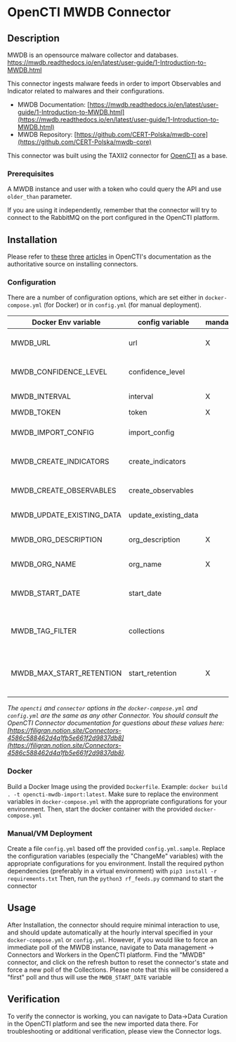 # OpenCTI MWDB Connector

## Description

MWDB is an opensource malware collector and databases.  https://mwdb.readthedocs.io/en/latest/user-guide/1-Introduction-to-MWDB.html

This connector ingests malware feeds in order to import Observables and Indicator related to malwares and their configurations.

* MWDB Documentation: [https://mwdb.readthedocs.io/en/latest/user-guide/1-Introduction-to-MWDB.html](https://mwdb.readthedocs.io/en/latest/user-guide/1-Introduction-to-MWDB.html)
* MWDB Repository: [https://github.com/CERT-Polska/mwdb-core](https://github.com/CERT-Polska/mwdb-core)

This connector was built using the TAXII2 connector for [OpenCTI](https://github.com/OpenCTI-Platform/opencti) as a base.

### Prerequisites

A MWDB instance and user with a token who could query the API and use `older_than` parameter.

If you are using it independently, remember that the connector will try to connect to
the RabbitMQ on the port configured in the OpenCTI platform.

## Installation

Please refer to [these](https://filigran.notion.site/Connectors-4586c588462d4a1fb5e661f2d9837db8) [three](https://filigran.notion.site/Introduction-9a614638a75746a391cd93a45fe3dc6c) [articles](https://filigran.notion.site/HowTo-Build-your-first-connector-06b2690697404b5ebc6e3556a1385940) in OpenCTI's documentation as the authoritative source on installing connectors.


### Configuration

There are a number of configuration options, which are set either in `docker-compose.yml` (for Docker) or in `config.yml` (for manual deployment).

| Docker Env variable       | config variable      | mandatory |Description
|---------------------------|----------------------|-----------|-----------
| MWDB_URL                  | url                  | X         |MWDB endpoint where API are exposed
| MWDB_CONFIDENCE_LEVEL     | confidence_level     |           |Confidence of hte injested data from 0-100
| MWDB_INTERVAL             | interval             | X         |In day when the connector will run
| MWDB_TOKEN                | token                | X         |MWDB user Token
| MWDB_IMPORT_CONFIG        | import_config        |           |True or False , enable the ijection of the malware configs
| MWDB_CREATE_INDICATORS    | create_indicators    |           |True or False , enable the creation of indicators
| MWDB_CREATE_OBSERVABLES   | create_observables   |           |True or False , enable the creation of observables
| MWDB_UPDATE_EXISTING_DATA | update_existing_data |           |True or False , updates the data
| MWDB_ORG_DESCRIPTION      | org_description      | X         |Organization name, which will be refered to data injected
| MWDB_ORG_NAME             | org_name             | X         |Organization description
| MWDB_START_DATE           | start_date           |           |A Starting date used to run the first time. ex 2022-06-27T00:00:00.000Z
| MWDB_TAG_FILTER           | collections          |           |A regex used to filter tags which could be related to malwares ex `virusshare.*|bazaar-.*|malshare-.*|apt20\d{2}`
| MWDB_MAX_START_RETENTION  | start_retention      | X         |A default retention if MWDB_START_DATE isn't configured is an INT and it reflects months , 6 is defualt.

_The `opencti` and `connector` options in the `docker-compose.yml` and `config.yml` are the same as any other Connector. You should consult the OpenCTI Connector documentation for questions about these values here: [https://filigran.notion.site/Connectors-4586c588462d4a1fb5e661f2d9837db8](https://filigran.notion.site/Connectors-4586c588462d4a1fb5e661f2d9837db8)._


### Docker

Build a Docker Image using the provided `Dockerfile`. Example: `docker build . -t opencti-mwdb-import:latest`. Make sure to replace the environment variables in `docker-compose.yml` with the appropriate configurations for your environment. Then, start the docker container with the provided `docker-compose.yml`

### Manual/VM Deployment

Create a file `config.yml` based off the provided `config.yml.sample`. Replace the configuration variables (especially the "ChangeMe" variables) with the appropriate configurations for you environment. Install the required python dependencies (preferably in a virtual environment) with `pip3 install -r requirements.txt` Then, run the `python3 rf_feeds.py` command to start the connector

## Usage

After Installation, the connector should require minimal interaction to use, and should update automatically at the hourly interval specified in your `docker-compose.yml` or `config.yml`. However, if you would like to force an immediate poll of the MWDB instance, navigate to Data management -> Connectors and Workers in the OpenCTI platform. Find the "MWDB" connector, and click on the refresh button to reset the connector's state and force a new poll of the Collections. Please note that this will be considered a "first" poll and thus will use the `MWDB_START_DATE` variable

## Verification

To verify the connector is working, you can navigate to Data->Data Curation in the OpenCTI platform and see the new imported data there. For troubleshooting or additional verification, please view the Connector logs.
